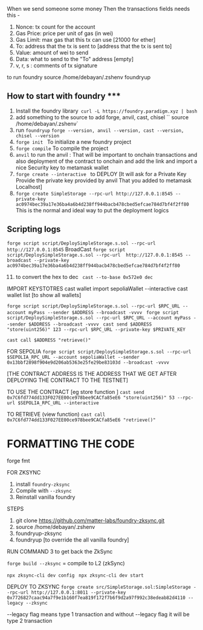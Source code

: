 When we send someone some money
Then the transactions fields needs this -

1. Nonce: tx count for the account
2. Gas Price: price per unit of gas (in wei)
3. Gas Limit: max gas that this tx can use [21000 for ether]
4. To: address that the tx is sent to [address that the tx is sent to]
5. Value: amount of wei to send
6. Data: what to send to the "To" address [empty]
7. v, r, s : comments of tx signature

to run foundry
source /home/debayan/.zshenv
foundryup

## How to start with foundry \*\*\*

1. Install the foundry library` curl -L https://foundry.paradigm.xyz | bash`
2. add something to the source to add forge, anvil, cast, chisel `` source /home/debayan/.zshenv`
3. run `foundryup` `forge --version, anvil --version, cast --version, chisel --version`
4. `forge init ` To initialize a new foundry project
5. `forge compile` To compile the project
6. `anvil` to run the anvil : That will be important to onchain transactions and also deployment of the contract to onchain and add the link and import a nice Security key to metamask wallet
7. `forge create --interactive ` to DEPLOY [It will ask for a Private Key Provide the private key provided by anvil That you added to metamask Localhost]
8. `forge create SimpleStorage --rpc-url http://127.0.0.1:8545 --private-key ac0974bec39a17e36ba4a6b4d238ff944bacb478cbed5efcae784d7bf4f2ff80`
   This is the normal and ideal way to put the deployment logics

## Scripting logs

`forge script script/DeploySimpleStorage.s.sol --rpc-url  http://127.0.0.1:8545`
BroadCast `forge script script/DeploySimpleStorage.s.sol --rpc-url  http://127.0.0.1:8545 --broadcast --private-key ac0974bec39a17e36ba4a6b4d238ff944bacb478cbed5efcae784d7bf4f2ff80`

11. to convert the hex to dec ` cast --to-base 0x572e0 dec`

IMPORT KEYSTOTRES
cast wallet import sepoliaWallet --interactive
cast wallet list [to show all wallets]

`forge script script/DeploySimpleStorage.s.sol --rpc-url $RPC_URL --account myPass --sender $ADDRESS --broadcast -vvvv `
`forge script script/DeploySimpleStorage.s.sol --rpc-url $RPC_URL --account myPass --sender $ADDRESS --broadcast -vvvv `
`cast send $ADDRESS "store(uint256)" 123 --rpc-url $RPC_URL --private-key $PRIVATE_KEY`

`cast call $ADDRESS "retrieve()"`

FOR SEPOLIA
`forge script script/DeploySimpleStorage.s.sol --rpc-url $SEPOLIA_RPC_URL --account sepoliaWallet --sender 0x13bbf2898f904e9d206ab5363e25fe29be83103d --broadcast -vvvv `

[THE CONTRACT ADDRESS IS THE ADDRESS THAT WE GET AFTER DEPLOYING THE CONTRACT TO THE TESTNET]

TO USE THE CONTRACT [eg store function ]
`cast send 0x7C6fd774dd133F027EE00ce978bee9CACfa85eE6 "store(uint256)" 53 --rpc-url $SEPOLIA_RPC_URL --interactive`

TO RETRIEVE (view function)
`cast call 0x7C6fd774dd133F027EE00ce978bee9CACfa85eE6 "retrieve()"`

# FORMATTING THE CODE

forge fmt

FOR ZKSYNC

1.  install `foundry-zksync`
2.  Compile with `--zksync`
3.  Reinstall vanilla foundry

STEPS

1.  git clone https://github.com/matter-labs/foundry-zksync.git
2.  source /home/debayan/.zshenv
3.  foundryup-zksync
4.  foundryup [to override the all vanilla foundry]

RUN COMMAND 3 to get back the ZkSync

`forge build --zksync` = compile to L2 (zkSync)

`npx zksync-cli dev config `
`npx zksync-cli dev start`

DEPLOY TO ZKSYNC
`forge create src/SimpleStorage.sol:SimpleStorage --rpc-url http://127.0.0.1:8011 --private-key 0x7726827caac94a7f9e1b160f7ea819f172f7b6f9d2a97f992c38edeab82d4110 --legacy --zksync `

--legacy flag means type 1 transaction
and without --legacy flag it will be type 2 transaction
